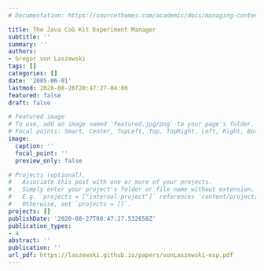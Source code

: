 ```yaml
---
# Documentation: https://sourcethemes.com/academic/docs/managing-content/

title: The Java CoG Kit Experiment Manager
subtitle: ''
summary: ''
authors:
- Gregor von Laszewski
tags: []
categories: []
date: '2005-06-01'
lastmod: 2020-08-26T20:47:27-04:00
featured: false
draft: false

# Featured image
# To use, add an image named `featured.jpg/png` to your page's folder.
# Focal points: Smart, Center, TopLeft, Top, TopRight, Left, Right, BottomLeft, Bottom, BottomRight.
image:
  caption: ''
  focal_point: ''
  preview_only: false

# Projects (optional).
#   Associate this post with one or more of your projects.
#   Simply enter your project's folder or file name without extension.
#   E.g. `projects = ["internal-project"]` references `content/project/deep-learning/index.md`.
#   Otherwise, set `projects = []`.
projects: []
publishDate: '2020-08-27T00:47:27.532658Z'
publication_types:
- 4
abstract: ''
publication: ''
url_pdf: https://laszewski.github.io/papers/vonLaszewski-exp.pdf
---
```

